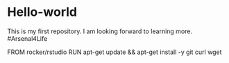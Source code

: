 # Hello-world
This is my first repository.
I am looking forward to learning more.
#Arsenal4Life

FROM rocker/rstudio
RUN apt-get update && apt-get install -y git curl wget